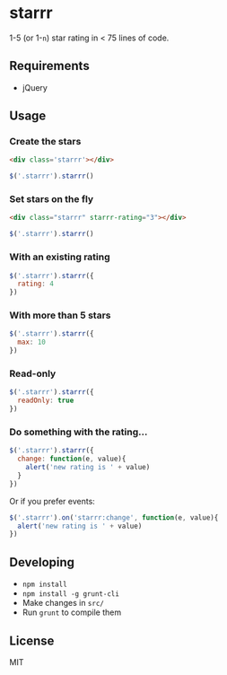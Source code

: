 starrr
======

1-5 (or 1-`n`) star rating in < 75 lines of code.

## Requirements

- jQuery

## Usage

### Create the stars

```html
<div class='starrr'></div>
```

```js
$('.starrr').starrr()
```

### Set stars on the fly
```html
<div class="starrr" starrr-rating="3"></div>
```

```js
$('.starrr').starrr()
```

### With an existing rating

```js
$('.starrr').starrr({
  rating: 4
})
```

### With more than 5 stars

```js
$('.starrr').starrr({
  max: 10
})
```

### Read-only

```js
$('.starrr').starrr({
  readOnly: true
})
```

### Do something with the rating...

```js
$('.starrr').starrr({
  change: function(e, value){
    alert('new rating is ' + value)
  }
})
```

Or if you prefer events:

```js
$('.starrr').on('starrr:change', function(e, value){
  alert('new rating is ' + value)
})
```

## Developing

- `npm install`
- `npm install -g grunt-cli`
- Make changes in `src/`
- Run `grunt` to compile them

## License

MIT
